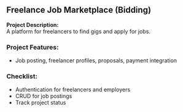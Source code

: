 ## Freelance Job Marketplace (Bidding)

**Project Description:**  
A platform for freelancers to find gigs and apply for jobs.

### Project Features:
- Job posting, freelancer profiles, proposals, payment integration

### Checklist:
- Authentication for freelancers and employers
- CRUD for job postings
- Track project status
